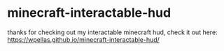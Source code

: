 # minecraft-interactable-hud

thanks for checking out my interactable minecraft hud, check it out here:
https://wpellas.github.io/minecraft-interactable-hud/
